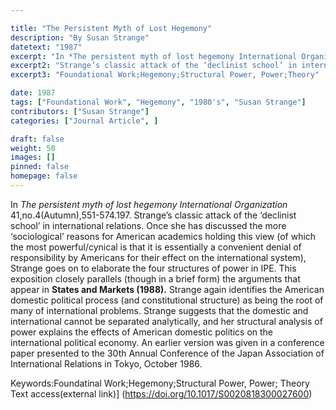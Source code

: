 ```yaml
---

title: "The Persistent Myth of Lost Hegemony"
description: "By Susan Strange"
datetext: "1987"
excerpt: "In *The persistent myth of lost hegemony International Organization* 41,no.4 (Autumn),551-574.1987."
excerpt2: "Strange’s classic attack of the ‘declinist school’ in international relations. Once she has discussed the more ‘sociological’ reasons for American academics holding this view (of which the most powerful/cynical is that it is essentially a convenient denial of responsibility by Americans for their effect on the international system), Strange goes on to elaborate the four structures of power in IPE. This exposition closely parallels (though in a brief form) the arguments that appear in States and Markets (1988). Strange again identifies the American domestic political process (and constitutional structure) as being the root of many of international problems. Strange suggests that the domestic and international cannot be separated analytically, and her structural analysis of power explains the effects of American domestic politics on the international political economy. An earlier version was given in a conference paper presented to the 30th Annual Conference of the Japan Association of International Relations in Tokyo, October 1986."
excerpt3: "Foundational Work;Hegemony;Structural Power, Power;Theory"

date: 1987
tags: ["Foundational Work", "Hegemony", "1980's", "Susan Strange"]
contributors: ["Susan Strange"]
categories: ["Journal Article", ]

draft: false
weight: 50
images: []
pinned: false
homepage: false
---
```


In *The persistent myth of lost hegemony International Organization* 41,no.4(Autumn),551-574.197.
Strange’s classic attack of the ‘declinist school’ in international relations. Once she has discussed the more ‘sociological’ reasons for American academics holding this view (of which the most powerful/cynical is that it is essentially a convenient denial of responsibility by Americans for their effect on the international system), Strange goes on to elaborate the four structures of power in IPE. This exposition closely parallels (though in a brief form) the arguments that appear in **States and Markets (1988).** Strange again identifies the American domestic political process (and constitutional structure) as being the root of many of international problems. Strange suggests that the domestic and international cannot be separated analytically, and her structural analysis of power explains the effects of American domestic politics on the international political economy. An earlier version was given in a conference paper presented to the 30th Annual Conference of the Japan Association of International Relations in Tokyo, October 1986.

Keywords:Foundatinal Work;Hegemony;Structural Power, Power; Theory
Text access(external link)]
(https://doi.org/10.1017/S0020818300027600)
